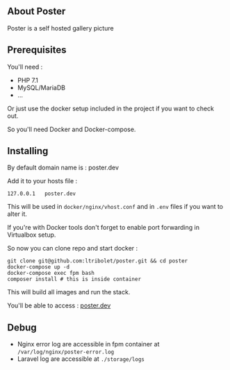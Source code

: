 ## About Poster

Poster is a self hosted gallery picture

## Prerequisites

You'll need :

- PHP 7.1
- MySQL/MariaDB
- ...

Or just use the docker setup included in the project if you want to check out.

So you'll need Docker and Docker-compose.

## Installing

By default domain name is : poster.dev

Add it to your hosts file :

```
127.0.0.1   poster.dev
```

This will be used in `docker/nginx/vhost.conf` and in `.env` files if you want to alter it.

If you're with Docker tools don't forget to enable port forwarding in Virtualbox setup.

So now you can clone repo and start docker :

```
git clone git@github.com:ltribolet/poster.git && cd poster
docker-compose up -d
docker-compose exec fpm bash
composer install # this is inside container
```

This will build all images and run the stack.

You'll be able to access : [poster.dev](poster.dev)

## Debug

- Nginx error log are accessible in fpm container at `/var/log/nginx/poster-error.log`
- Laravel log are accessible at `./storage/logs` 
